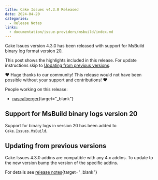 ```yaml
---
title: Cake Issues v4.3.0 Released
date: 2024-04-20
categories:
  - Release Notes
links:
  - documentation/issue-providers/msbuild/index.md
---
```


Cake Issues version 4.3.0 has been released with support for MsBuild binary log format version 20.

<!-- more -->

This post shows the highlights included in this release.
For update instructions skip to [Updating from previous versions](#updating-from-previous-versions).

❤ Huge thanks to our community! This release would not have been possible without your support and contributions! ❤

People working on this release:

* [pascalberger](https://github.com/pascalberger){target="_blank"}

## Support for MsBuild binary logs version 20

Support for binary logs in version 20 has been added to `Cake.Issues.MsBuild`.

## Updating from previous versions

Cake.Issues 4.3.0 addins are compatible with any 4.x addins.
To update to the new version bump the version of the specific addins.

For details see [release notes](https://github.com/cake-contrib/Cake.Issues/releases/tag/4.3.0){target="_blank"}
